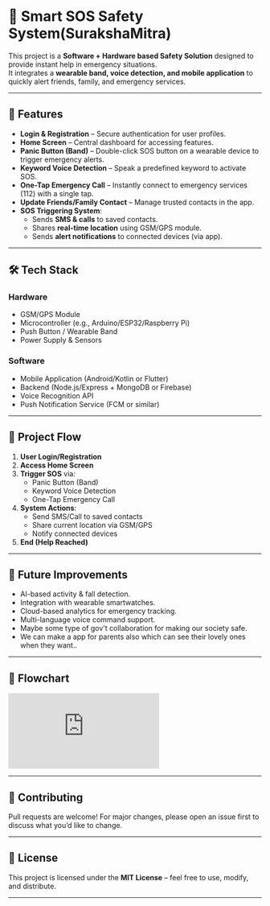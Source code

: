 # 🚨 Smart SOS Safety System(SurakshaMitra)

This project is a **Software + Hardware based Safety Solution** designed to provide instant help in emergency situations.  
It integrates a **wearable band, voice detection, and mobile application** to quickly alert friends, family, and emergency services.  

---

## 📌 Features

- **Login & Registration** – Secure authentication for user profiles.  
- **Home Screen** – Central dashboard for accessing features.  
- **Panic Button (Band)** – Double-click SOS button on a wearable device to trigger emergency alerts.  
- **Keyword Voice Detection** – Speak a predefined keyword to activate SOS.  
- **One-Tap Emergency Call** – Instantly connect to emergency services (112) with a single tap.  
- **Update Friends/Family Contact** – Manage trusted contacts in the app.  
- **SOS Triggering System**:
  - Sends **SMS & calls** to saved contacts.  
  - Shares **real-time location** using GSM/GPS module.  
  - Sends **alert notifications** to connected devices (via app).  

---

## 🛠️ Tech Stack

### **Hardware**
- GSM/GPS Module  
- Microcontroller (e.g., Arduino/ESP32/Raspberry Pi)  
- Push Button / Wearable Band  
- Power Supply & Sensors  

### **Software**
- Mobile Application (Android/Kotlin or Flutter)  
- Backend (Node.js/Express + MongoDB or Firebase)  
- Voice Recognition API  
- Push Notification Service (FCM or similar)  

---

## 📐 Project Flow

1. **User Login/Registration**  
2. **Access Home Screen**  
3. **Trigger SOS** via:
   - Panic Button (Band)  
   - Keyword Voice Detection  
   - One-Tap Emergency Call  
4. **System Actions**:  
   - Send SMS/Call to saved contacts  
   - Share current location via GSM/GPS  
   - Notify connected devices  
5. **End (Help Reached)**  

---

## 🚀 Future Improvements
- AI-based activity & fall detection.  
- Integration with wearable smartwatches.  
- Cloud-based analytics for emergency tracking.  
- Multi-language voice command support.
- Maybe some type of gov't collaboration for making our society safe.
- We can make a app for parents also which can see their lovely ones when they want..  

---

## 📸 Flowchart

![Flow_chart of Project.pdf](https://github.com/user-attachments/files/21951874/Flow_chart.of.Project.pdf)

---

## 🤝 Contributing
Pull requests are welcome! For major changes, please open an issue first to discuss what you’d like to change.  

---

## 📜 License
This project is licensed under the **MIT License** – feel free to use, modify, and distribute.  

---
